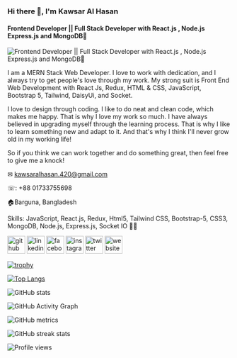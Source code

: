 ### Hi there 👋, I'm Kawsar Al Hasan
#### Frontend Developer || Full Stack Developer with React.js , Node.js Express.js and MongoDB🚀
![Frontend Developer || Full Stack Developer with React.js , Node.js Express.js and MongoDB🚀](https://i.ibb.co/8X10Rpm/wp8904080.png)

I am a MERN Stack Web Developer. I love to work with dedication, and I always try to get people's love through my work. My strong suit is Front End Web Development with React Js, Redux, HTML & CSS, JavaScript, Bootstrap 5, Tailwind, DaisyUi, and Socket.

I love to design through coding. I like to do neat and clean code, which makes me happy. That is why I love my work so much. I have always believed in upgrading myself through the learning process. That is why I like to learn something new and adapt to it. And that's why I think I'll never grow old in my working life!

So if you think we can work together and do something great, then feel free to give me a knock!

✉ kawsaralhasan.420@gmail.com

☏: +88 01733755698

🏠Barguna, Bangladesh

Skills: JavaScript, React.js, Redux, Html5, Tailwind CSS, Bootstrap-5, CSS3, MongoDB, Node.js, Express.js, Socket IO 🚀🚀



[<img src='https://cdn.jsdelivr.net/npm/simple-icons@3.0.1/icons/github.svg' alt='github' height='40'>](https://github.com/KawsarAlHasan)  [<img src='https://cdn.jsdelivr.net/npm/simple-icons@3.0.1/icons/linkedin.svg' alt='linkedin' height='40'>](https://www.linkedin.com/in/https://www.linkedin.com/in/kawsar-al-hasan-1b985420a//)  [<img src='https://cdn.jsdelivr.net/npm/simple-icons@3.0.1/icons/facebook.svg' alt='facebook' height='40'>](https://www.facebook.com/https://www.facebook.com/kawsar.alhasan.58/)  [<img src='https://cdn.jsdelivr.net/npm/simple-icons@3.0.1/icons/instagram.svg' alt='instagram' height='40'>](https://www.instagram.com/https://www.instagram.com/kawsar.alhasan.58//)  [<img src='https://cdn.jsdelivr.net/npm/simple-icons@3.0.1/icons/twitter.svg' alt='twitter' height='40'>](https://twitter.com/https://twitter.com/kawsaralhasan2)  [<img src='https://cdn.jsdelivr.net/npm/simple-icons@3.0.1/icons/icloud.svg' alt='website' height='40'>](https://thunderous-empanada-7596fa.netlify.app/)  

[![trophy](https://github-profile-trophy.vercel.app/?username=KawsarAlHasan)](https://github.com/ryo-ma/github-profile-trophy)

[![Top Langs](https://github-readme-stats.vercel.app/api/top-langs/?username=KawsarAlHasan)](https://github.com/anuraghazra/github-readme-stats)

![GitHub stats](https://github-readme-stats.vercel.app/api?username=KawsarAlHasan&show_icons=true)  

![GitHub Activity Graph](https://activity-graph.herokuapp.com/graph?username=KawsarAlHasan)  

![GitHub metrics](https://metrics.lecoq.io/KawsarAlHasan)  

![GitHub streak stats](https://github-readme-streak-stats.herokuapp.com/?user=KawsarAlHasan)  

![Profile views](https://gpvc.arturio.dev/KawsarAlHasan)  
